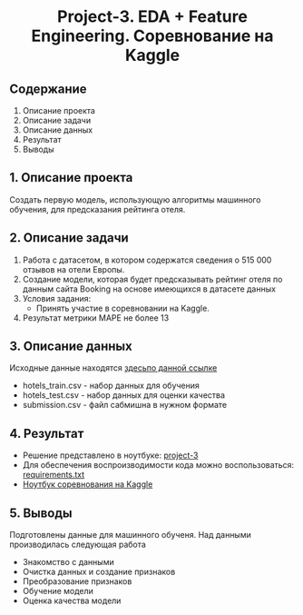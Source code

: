 # <center>Project-3. EDA + Feature Engineering. Соревнование на Kaggle</center> 

## Содержание

1. Описание проекта
2. Описание задачи
3. Описание данных
4. Результат
5. Выводы

## 1. Описание проекта

Создать первую модель, использующую алгоритмы машинного обучения, для предсказания рейтинга отеля.

## 2. Описание задачи

1.  Работа с датасетом, в котором содержатся сведения о 515 000 отзывов на отели Европы.
2.  Создание модели, которая будет предсказывать рейтинг отеля по данным сайта Booking на основе имеющихся в датасете данных
3. Условия задания:
      * Принять участие в соревновании на Kaggle.
4. Результат метрики MAPE не более 13

## 3. Описание данных

Исходные данные находятся [здесьпо данной ссылке](https://www.kaggle.com/competitions/sf-booking/data)

* hotels_train.csv - набор данных для обучения
* hotels_test.csv - набор данных для оценки качества
* submission.csv - файл сабмишна в нужном формате

## 4. Результат

* Решение представлено в ноутбуке: 
[project-3](https://github.com/EvgeniiOvcharenko/Project_Data_Science/blob/master/Project_3_EDA%20_%20Feature%20Engineering/project-3.ipynb)
* Для обеспечения воспроизводимости кода можно воспользоваться: [requirements.txt](https://github.com/EvgeniiOvcharenko/Project_Data_Science/blob/master/Project_3_EDA%20_%20Feature%20Engineering/requirements.txt)
* [Ноутбук соревнования на Kaggle](https://www.kaggle.com/code/evgen14/project-3)

## 5. Выводы

Подготовлены данные для машинного обученя. Над данными производилась следующая работа
 * Знакомство с данными
 * Очистка данных и создание признаков
 * Преобразование признаков
 * Обучение модели
 * Оценка качества модели

